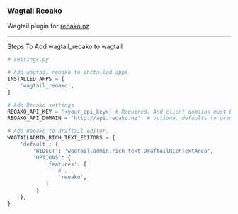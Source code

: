 ### Wagtail Reoako

Wagtail plugin for [reoako.nz](https://www.reoako.nz/)

---

Steps To Add wagtail_reoako to wagtail

```python
# settings.py

# Add wagtail_reoako to installed apps
INSTALLED_APPS = [
    'wagtail_reoako',
]

# Add Reoako settings
REOAKO_API_KEY = '<your_api_key>' # Required. And client domains must be whitelisted
REOAKO_API_DOMAIN = 'http://api.reoako.nz'  # optiona. defaults to production: https://api.reoako.nz

# Add Reoako to draftail editor.
WAGTAILADMIN_RICH_TEXT_EDITORS = {
    'default': {
        'WIDGET': 'wagtail.admin.rich_text.DraftailRichTextArea',
        'OPTIONS': {
            'features': [
                # ...       
                'reoako',
            ]
         }
    },
}
```

